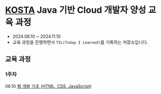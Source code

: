 # [KOSTA](https://kostaswedu.co.kr/index) Java 기반 Cloud 개발자 양성 교육 과정
- 2024.06.10 ~ 2024.11.10
- 교육 과정을 진행하면서 `TIL(Today I Learned)`를 기록하는 저장소입니다.   


## 교육 과정
### 1주차
06.10 [웹 개발 기초 (HTML, CSS, JavaScript)](./1주차/240610/README.md)
